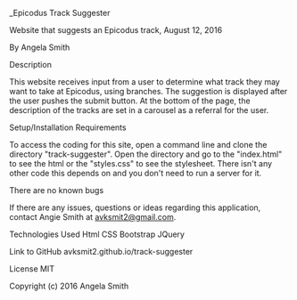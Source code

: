 _Epicodus Track Suggester

Website that suggests an Epicodus track, August 12, 2016

By Angela Smith

Description

This website receives input from a user to determine what track they may want to take at Epicodus, using branches. The suggestion is displayed after the user pushes the submit button. At the bottom of the page, the description of the tracks are set in a carousel as a referral for the user.

Setup/Installation Requirements

To access the coding for this site, open a command line and clone the directory "track-suggester". Open the directory and go to the "index.html" to see the html or the "styles.css" to see the stylesheet.
There isn't any other code this depends on and you don't need to run a server for it.

There are no known bugs

If there are any issues, questions or ideas regarding this application, contact Angie Smith at avksmit2@gmail.com.

Technologies Used
Html
CSS
Bootstrap
JQuery

Link to GitHub
avksmit2.github.io/track-suggester

License
MIT

Copyright (c) 2016 Angela Smith
